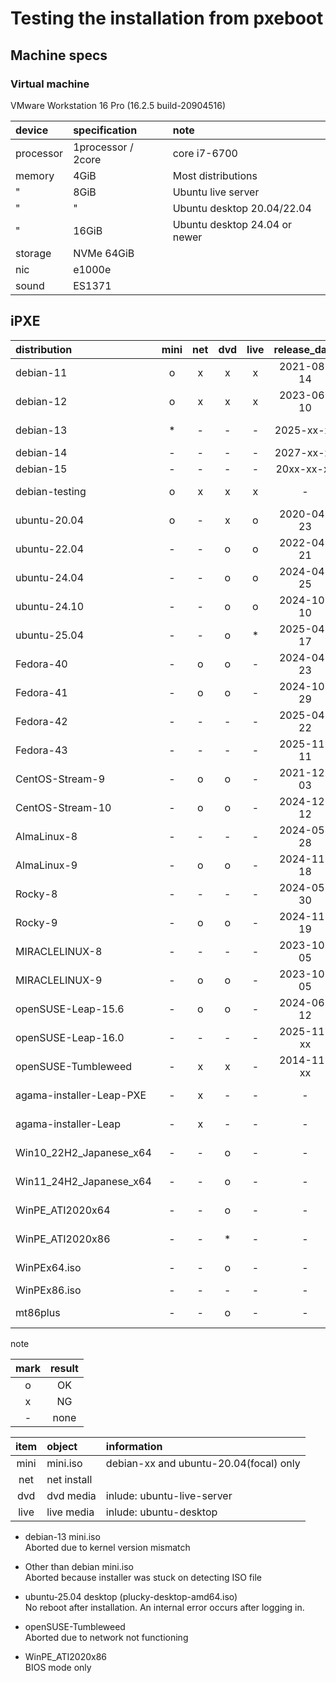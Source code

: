 # **Testing the installation from pxeboot**  
  
## **Machine specs**  
  
### **Virtual machine**
  
VMware Workstation 16 Pro (16.2.5 build-20904516)
  
| device    | specification      | note                          |
| :-------- | :----------------- | :---------------------------- |
| processor | 1processor / 2core | core i7-6700                  |
| memory    | 4GiB               | Most distributions            |
|     "     | 8GiB               | Ubuntu live server            |
|     "     |   "                | Ubuntu desktop 20.04/22.04    |
|     "     | 16GiB              | Ubuntu desktop 24.04 or newer |
| storage   | NVMe 64GiB         |                               |
| nic       | e1000e             |                               |
| sound     | ES1371             |                               |
  
## **iPXE**  
  
|       distribution       | mini| net | dvd | live| release_date |end_of_support|long_term_supp| rhel_release |kernel_version_information|    various_information_from_the_media     |                       wiki_url                        |  mini.iso_time_stamp  |   netinst_time_stamp  |   dvd_iso_time_stamp  |  live_iso_time_stamp  |
| :----------------------- | :-: | :-: | :-: | :-: | :----------: | :----------: | :----------: | :----------: | :----------------------- | :---------------------------------------- | :---------------------------------------------------- | :-------------------: | :-------------------: | :-------------------: | :-------------------: |
| debian-11                |  o  |  x  |  x  |  x  |  2021-08-14  |  2024-08-15  |  2026-08-31  |       -      | 5.10                     | debian-11.11.0 / bullseye / oldstable     | https://en.wikipedia.org/wiki/Debian_version_history  |  2024-08-27 06:14:31  |  2024-08-31 16:11:10  |  2024-08-31 16:11:53  |  2024-08-31 15:15:29  |
| debian-12                |  o  |  x  |  x  |  x  |  2023-06-10  |  2026-06-xx  |  2028-06-xx  |       -      | 6.1                      | debian-12.9.0  / bookworm / stable        | "                                                     |  2025-01-06 18:01:36  |  2025-01-11 12:53:04  |  2025-01-11 12:53:52  |  2025-01-11 10:25:55  |
| debian-13                |  *  |  -  |  -  |  -  |  2025-xx-xx  |  20xx-xx-xx  |  20xx-xx-xx  |       -      |                          | debian-13      / trixie   / testing       | "                                                     |  2024-12-27 09:14:03  |           -           |           -           |           -           |
| debian-14                |  -  |  -  |  -  |  -  |  2027-xx-xx  |  20xx-xx-xx  |  20xx-xx-xx  |       -      |         -                | debian-14      / forky                    | "                                                     |           -           |           -           |           -           |           -           |
| debian-15                |  -  |  -  |  -  |  -  |  20xx-xx-xx  |  20xx-xx-xx  |  20xx-xx-xx  |       -      |         -                | debian-15      / duke                     | "                                                     |           -           |           -           |           -           |           -           |
| debian-testing           |  o  |  x  |  x  |  x  |       -      |       -      |       -      |       -      |                          | debian-testing / testing daily or weekly  | "                                                     |  2025-02-28 00:02:24  |  2025-02-28 21:40:35  |  2025-02-24 05:38:23  |  2025-02-24 02:18:47  |
| ubuntu-20.04             |  o  |  -  |  x  |  o  |  2020-04-23  |  2025-05-29  |  2030-04-23  |       -      | 5.4                      | ubuntu-20.04.6 / focal                    | https://en.wikipedia.org/wiki/Ubuntu_version_history  |  2023-03-14 22:28:31  |           -           |  2023-03-14 23:02:35  |  2023-03-16 15:58:09  |
| ubuntu-22.04             |  -  |  -  |  o  |  o  |  2022-04-21  |  2027-06-01  |  2032-04-21  |       -      | 5.15 or 5.17             | ubuntu-22.04.5 / jammy                    | "                                                     |           -           |           -           |  2024-09-11 18:46:55  |  2024-09-11 14:38:59  |
| ubuntu-24.04             |  -  |  -  |  o  |  o  |  2024-04-25  |  2029-05-31  |  2034-04-25  |       -      | 6.8                      | ubuntu-24.04.2 / noble                    | "                                                     |           -           |           -           |  2025-02-16 22:49:40  |  2025-02-15 09:16:38  |
| ubuntu-24.10             |  -  |  -  |  o  |  o  |  2024-10-10  |  2025-07-xx  |       -      |       -      | 6.11                     | ubuntu-24.10   / oracular                 | "                                                     |           -           |           -           |  2024-10-07 21:19:04  |  2024-10-09 14:32:32  |
| ubuntu-25.04             |  -  |  -  |  o  |  *  |  2025-04-17  |  2026-01-xx  |              |       -      |                          | ubuntu-25.04   / plucky                   | "                                                     |           -           |           -           |  2025-02-27 13:57:46  |  2025-02-28 06:40:21  |
| Fedora-40                |  -  |  o  |  o  |  -  |  2024-04-23  |  2025-05-28  |       -      |       -      | 6.8                      | Fedora-40-1.14                            | https://en.wikipedia.org/wiki/Fedora_Linux            |           -           |  2024-04-14 18:30:19  |  2024-04-14 22:54:06  |           -           |
| Fedora-41                |  -  |  o  |  o  |  -  |  2024-10-29  |  2025-11-19  |       -      |       -      | 6.11                     | Fedora-41-1.4                             | "                                                     |           -           |  2024-10-24 13:36:10  |  2024-10-24 14:48:35  |           -           |
| Fedora-42                |  -  |  -  |  -  |  -  |  2025-04-22  |  2026-05-13  |       -      |       -      |         -                |                     -                     | "                                                     |           -           |           -           |           -           |           -           |
| Fedora-43                |  -  |  -  |  -  |  -  |  2025-11-11  |  2026-12-02  |       -      |       -      |         -                |                     -                     | "                                                     |           -           |           -           |           -           |           -           |
| CentOS-Stream-9          |  -  |  o  |  o  |  -  |  2021-12-03  |  2027-05-31  |       -      |       -      | 5.14.0                   |                     -                     | https://en.wikipedia.org/wiki/CentOS_Stream           |           -           |  2025-02-24 16:13:12  |  2025-02-24 16:27:26  |           -           |
| CentOS-Stream-10         |  -  |  o  |  o  |  -  |  2024-12-12  |  2030-01-01  |       -      |       -      | 6.12.0                   |                     -                     | "                                                     |           -           |  2025-02-26 04:19:22  |  2025-02-26 04:26:38  |           -           |
| AlmaLinux-8              |  -  |  -  |  -  |  -  |  2024-05-28  |       -      |       -      |  2024-05-22  | 4.18.0-553               | AlmaLinux-8.10                            | https://en.wikipedia.org/wiki/AlmaLinux               |           -           |           -           |           -           |           -           |
| AlmaLinux-9              |  -  |  o  |  o  |  -  |  2024-11-18  |       -      |       -      |  2024-11-13  | 5.14.0-503.11.1          | AlmaLinux-9.5                             | "                                                     |           -           |  2024-11-13 09:40:34  |  2024-11-13 09:59:46  |           -           |
| Rocky-8                  |  -  |  -  |  -  |  -  |  2024-05-30  |       -      |       -      |  2024-05-22  | 4.18.0-553               | Rocky-8.10                                | https://en.wikipedia.org/wiki/Rocky_Linux             |           -           |  2024-05-27 14:13:45  |  2024-05-27 15:14:45  |           -           |
| Rocky-9                  |  -  |  o  |  o  |  -  |  2024-11-19  |       -      |       -      |  2024-11-12  | 5.14.0-503.14.1          | Rocky-9.5                                 | "                                                     |           -           |  2024-11-16 01:52:35  |  2024-11-16 04:23:15  |           -           |
| MIRACLELINUX-8           |  -  |  -  |  -  |  -  |  2023-10-05  |       -      |       -      |  202x-xx-xx  | 4.18.0-xxx.xxx           | MIRACLELINUX-8.10                         | https://en.wikipedia.org/wiki/Miracle_Linux           |           -           |  2024-10-11 07:13:59  |  2024-10-17 03:23:34  |           -           |
| MIRACLELINUX-9           |  -  |  o  |  o  |  -  |  2023-10-05  |       -      |       -      |  202x-xx-xx  | 5.14.0-xxx.xxx           | MIRACLELINUX-9.4                          | "                                                     |           -           |  2024-08-23 05:57:18  |  2024-08-23 05:57:18  |           -           |
| openSUSE-Leap-15.6       |  -  |  o  |  o  |  -  |  2024-06-12  |  2025-12-31  |       -      |       -      | 6.4                      | openSUSE-Leap-15.6                        | https://en.wikipedia.org/wiki/OpenSUSE                |           -           |  2024-06-20 11:42:39  |  2024-06-20 11:56:54  |           -           |
| openSUSE-Leap-16.0       |  -  |  -  |  -  |  -  |  2025-11-xx  |  20xx-xx-xx  |       -      |       -      |                          | openSUSE-Leap-16.0                        | "                                                     |           -           |           -           |           -           |           -           |
| openSUSE-Tumbleweed      |  -  |  x  |  x  |  -  |  2014-11-xx  |  20xx-xx-xx  |       -      |       -      |                          | openSUSE-Tumbleweed                       | "                                                     |           -           |  2025-02-27 19:24:30  |  2025-02-27 19:27:37  |           -           |
| agama-installer-Leap-PXE |  -  |  x  |  -  |  -  |       -      |       -      |       -      |       -      |                          |                     -                     |                           -                           |           -           |  2025-01-28 18:13:43  |           -           |           -           |
| agama-installer-Leap     |  -  |  x  |  -  |  -  |       -      |       -      |       -      |       -      |                          |                     -                     |                           -                           |           -           |  2025-01-28 18:11:00  |           -           |           -           |
| Win10_22H2_Japanese_x64  |  -  |  -  |  o  |  -  |       -      |       -      |       -      |       -      |         -                | Windows 10 22H2                           |                           -                           |           -           |           -           |  2022-10-18 15:21:50  |           -           |
| Win11_24H2_Japanese_x64  |  -  |  -  |  o  |  -  |       -      |       -      |       -      |       -      |         -                | Windows 11 24H2                           |                           -                           |           -           |           -           |  2024-10-01 12:18:50  |           -           |
| WinPE_ATI2020x64         |  -  |  -  |  o  |  -  |       -      |       -      |       -      |       -      |         -                | ATI2020x64 with WinPE                     |                           -                           |           -           |           -           |  2022-01-28 13:12:34  |           -           |
| WinPE_ATI2020x86         |  -  |  -  |  *  |  -  |       -      |       -      |       -      |       -      |         -                | ATI2020x86 with WinPE                     |                           -                           |           -           |           -           |  2022-01-28 13:07:12  |           -           |
| WinPEx64.iso             |  -  |  -  |  o  |  -  |       -      |       -      |       -      |       -      |         -                | WinPEx64                                  |                           -                           |           -           |           -           |  2024-10-21 12:19:39  |           -           |
| WinPEx86.iso             |  -  |  -  |  -  |  -  |       -      |       -      |       -      |       -      |         -                | WinPEx86                                  |                           -                           |           -           |           -           |           -           |           -           |
| mt86plus                 |  -  |  -  |  o  |  -  |       -      |       -      |       -      |       -      |         -                | mt86plus_7.20_64.grub                     |                           -                           |           -           |           -           |  2024-11-11 09:15:12  |           -           |
  
note
  
| mark| result |
| :-: | :----: |
|  o  |   OK   |
|  x  |   NG   |
|  -  |  none  |
  
| item |    object   |               information               |
| :--: | :---------- | :-------------------------------------- |
| mini | mini.iso    | debian-xx and ubuntu-20.04(focal) only  |
| net  | net install |                                         |
| dvd  | dvd media   | inlude: ubuntu-live-server              |
| live | live media  | inlude: ubuntu-desktop                  |
  
* debian-13 mini.iso  
Aborted due to kernel version mismatch  
  
* Other than debian mini.iso  
Aborted because installer was stuck on detecting ISO file  
  
* ubuntu-25.04 desktop (plucky-desktop-amd64.iso)  
No reboot after installation. An internal error occurs after logging in.  
  
* openSUSE-Tumbleweed  
Aborted due to network not functioning  
  
* WinPE_ATI2020x86  
BIOS mode only  
  
